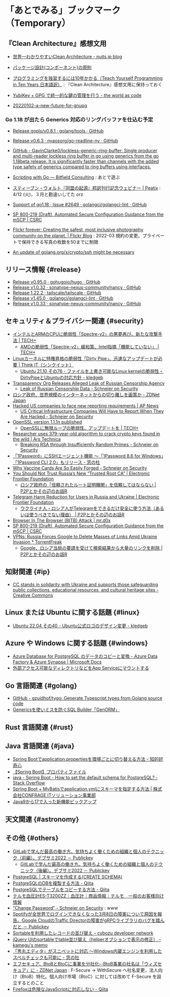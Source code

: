 # 「あとでみる」ブックマーク（Temporary）

## 『Clean Architecture』感想文用

- [世界一わかりやすいClean Architecture - nuits.jp blog](https://www.nuits.jp/entry/easiest-clean-architecture-2019-09)
- [パッケージ設計(コンポーネント)の原則](https://zenn.dev/uesho/articles/c819d53be1d6d9d120e8)
- [プログラミングを独習するには10年かかる（Teach Yourself Programming in Ten Years 日本語訳）](https://www.yamdas.org/column/technique/21-daysj.html) : 『Clean Architecture』感想文用に保持っておく

- [YubiKey + GPG で統一的な鍵の管理を行う - the world as code](https://chroju.dev/blog/yubikey_gpg_with_git_commit_signing_and_ssh)
- [20220102-a-new-future-for-gnupg](https://gnupg.org/blog/20220102-a-new-future-for-gnupg.html)

### Go 1.18 が出たら Generics 対応のリングバッファを仕込む予定

- [Release gopls/v0.8.1 · golang/tools · GitHub](https://github.com/golang/tools/releases/tag/gopls/v0.8.1)
- [Release v0.6.3 · nyaosorg/go-readline-ny · GitHub](https://github.com/nyaosorg/go-readline-ny/releases/tag/v0.6.3)
- [GitHub - GavinClarke0/lockless-generic-ring-buffer: Single producer and multi-reader lockless ring buffer in go using generics from the go 1.18beta release. It is significantly faster than channels with the added type safety of generics compared to ring buffers using interfaces.](https://github.com/GavinClarke0/lockless-generic-ring-buffer)

- [Scripting with Go — Bitfield Consulting](https://bitfieldconsulting.com/golang/scripting) : あとで遊ぶ

- [スティーブン・ウォルト『同盟の起源』邦訳刊行記念ウェビナー | Peatix](http://origins-of-alliances20220412.peatix.com) : 4/12 (火)，３月と勘違いしてた orz

- [Support of go1.18 · Issue #2649 · golangci/golangci-lint · GitHub](https://github.com/golangci/golangci-lint/issues/2649#issuecomment-1070528726)
- [SP 800-219 (Draft), Automated Secure Configuration Guidance from the mSCP | CSRC](https://csrc.nist.gov/publications/detail/sp/800-219/draft)
- [Flickr forever: Creating the safest, most inclusive photography community on the planet. | Flickr Blog](https://blog.flickr.net/en/2022/03/17/flickr-forever-2022/) : 2022-03 規約の変更。プライベートで保持できる写真の枚数を50までに制限

- [An update of golang.org/x/crypto/ssh might be necessary](https://groups.google.com/g/golang-announce/c/-cp44ypCT5s)

## リリース情報 {#release}

- [Release v0.95.0 · gohugoio/hugo · GitHub](https://github.com/gohugoio/hugo/releases/tag/v0.95.0)
- [Release v1.0.32 · sonatype-nexus-community/nancy · GitHub](https://github.com/sonatype-nexus-community/nancy/releases/tag/v1.0.32)
- [Release 1.22.2 · tailscale/tailscale · GitHub](https://github.com/tailscale/tailscale/releases/tag/v1.22.2)
- [Release v1.45.0 · golangci/golangci-lint · GitHub](https://github.com/golangci/golangci-lint/releases/tag/v1.45.0)
- [Release v1.0.33 · sonatype-nexus-community/nancy · GitHub](https://github.com/sonatype-nexus-community/nancy/releases/tag/v1.0.33)

## セキュリティ＆プライバシー関連 {#security}

- [インテルとARMのCPUに脆弱性「Spectre-v2」の悪夢再び、新たな攻撃手法 | TECH+](https://news.mynavi.jp/techplus/article/20220312-2290634/)
  - [AMDの脆弱性「Spectre-v2」緩和策、Intel指摘「機能していない」 | TECH+](https://news.mynavi.jp/techplus/article/20220314-2292726/)
- [Linuxカーネルに特権昇格の脆弱性「Dirty Pipe」、迅速なアップデートが必要 | Think IT（シンクイット）](https://thinkit.co.jp/news/bn/19408)
  - [Ubuntu 21.10 その76 - ファイルを上書き可能なLinux kernelの脆弱性・DirtyPipeとUbuntuの対応方針 - kledgeb](https://kledgeb.blogspot.com/2022/03/ubuntu-2110-76-linux.html)
- [Transparency Org Releases Alleged Leak of Russian Censorship Agency](https://www.vice.com/en/article/xgdmj7/russian-censorship-roskomnadzor-hacked-leak-distributed-denial-of-secrets)
  - [Leak of Russian Censorship Data - Schneier on Security](https://www.schneier.com/blog/archives/2022/03/leak-of-russian-censorship-data.html)
- [ロシア政府、世界規模のインターネットからの切り離しを画策か - ZDNet Japan](https://japan.zdnet.com/article/35184816/)
- [Hacked US companies to face new reporting requirements | AP News](https://apnews.com/article/russia-ukraine-technology-business-congress-gary-peters-c46e063220568b2beb56220ac60f6041)
  - [US Critical Infrastructure Companies Will Have to Report When They Are Hacked - Schneier on Security](https://www.schneier.com/blog/archives/2022/03/us-critical-infrastructure-companies-will-have-to-report-when-they-are-hacked.html)
- [OpenSSL version 1.1.1n published](https://mta.openssl.org/pipermail/openssl-announce/2022-March/000218.html)
  - [OpenSSLに無限ループの脆弱性、アップデートを | TECH+](https://news.mynavi.jp/techplus/article/20220317-2294730/)
- [Researcher uses 379-year-old algorithm to crack crypto keys found in the wild | Ars Technica](https://arstechnica.com/information-technology/2022/03/researcher-uses-600-year-old-algorithm-to-crack-crypto-keys-found-in-the-wild/)
  - [Breaking RSA through Insufficiently Random Primes - Schneier on Security](https://www.schneier.com/blog/archives/2022/03/breaking-rsa-through-insufficiently-random-primes.html)
- [「1Password」にSSHエージェント機能 ～「1Password 8.6 for Windows」「1Password CLI 2.0」もリリース - 窓の杜](https://forest.watch.impress.co.jp/docs/news/1396447.html)
- [Why Vaccine Cards Are So Easily Forged - Schneier on Security](https://www.schneier.com/blog/archives/2022/03/why-vaccine-cards-are-so-easily-forged.html)
- [You Should Not Trust Russia’s New “Trusted Root CA” | Electronic Frontier Foundation](https://www.eff.org/deeplinks/2022/03/you-should-not-trust-russias-new-trusted-root-ca)
  - [ロシア政府の「信頼されたルート証明機関」を信頼してはならない | P2Pとかその辺のお話R](https://p2ptk.org/privacy/3490)
- [Telegram Harm Reduction for Users in Russia and Ukraine | Electronic Frontier Foundation](https://www.eff.org/deeplinks/2022/03/telegram-harm-reduction-users-russia-and-ukraine)
  - [ウクライナ人・ロシア人がTelegramをできるだけ安全に使う方法（あるいは使うべきでない理由） | P2Pとかその辺のお話R](https://p2ptk.org/freedom-of-speech/3472)
- [Browser In The Browser (BITB) Attack | mr.d0x](https://mrd0x.com/browser-in-the-browser-phishing-attack/)
- [SP 800-219 (Draft), Automated Secure Configuration Guidance from the mSCP | CSRC](https://csrc.nist.gov/publications/detail/sp/800-219/draft)
- [VPNs: Russia Forces Google to Delete Masses of Links Amid Ukraine Invasion * TorrentFreak](https://torrentfreak.com/vpns-russia-forces-google-to-delete-masses-of-links-amid-ukraine-invasion-220309/)
  - [Google、ロシア当局の要請を受けて検索結果から大量のリンクを削除 | P2Pとかその辺のお話R](https://p2ptk.org/freedom-of-speech/3482)

## 知財関連 {#ip}

- [CC stands in solidarity with Ukraine and supports those safeguarding public collections, educational resources, and cultural heritage sites - Creative Commons](https://creativecommons.org/2022/03/08/ukraine-safeguarding/)

## Linux または Ubuntu に関する話題 {#linux}

- [Ubuntu 22.04 その40 - Ubuntu公式ロゴのデザイン変更 - kledgeb](https://kledgeb.blogspot.com/2022/03/ubuntu-2204-40-ubuntu.html)

## Azure や Windows に関する話題 {#windows}

- [Azure Database for PostgreSQL のデータのコピーと変換 - Azure Data Factory & Azure Synapse | Microsoft Docs](https://docs.microsoft.com/ja-jp/azure/data-factory/connector-azure-database-for-postgresql)
- [外部アクセス可能なディレクトリなどをApp Serviceにマウントする](https://wagby.com//wdn8/msazure2.html)

## Go 言語関連 {#golang}

- [GitHub - gzuidhof/tygo: Generate Typescript types from Golang source code](https://github.com/gzuidhof/tygo)
- [Genericsを使いミスを防ぐSQL Builder「GenORM」](https://zenn.dev/mazrean/articles/c795c04e4837b4)

## Rust 言語関連 {#rust}


## Java  言語関連 {#java}

- [Spring Bootでapplication.propertiesを環境ごとに切り替える方法 - 知的好奇心](https://intellectual-curiosity.tokyo/2019/04/29/spring-bootでapplication-propertiesを環境ごとに切り替える方法/)
- [【Spring Boot】プロパティファイル](https://b1san-blog.com/post/spring/spring-properties/)
- [java - Spring Boot - How to set the default schema for PostgreSQL? - Stack Overflow](https://stackoverflow.com/questions/30848854/spring-boot-how-to-set-the-default-schema-for-postgresql)
- [Spring Boot + MyBatisでapplication.ymlにスキーマを指定する方法 | 株式会社CONFRAGE ITソリューション事業部](https://confrage.jp/spring-boot-mybatis%e3%81%a7application-yml%e3%81%ab%e3%82%b9%e3%82%ad%e3%83%bc%e3%83%9e%e3%82%92%e6%8c%87%e5%ae%9a%e3%81%99%e3%82%8b%e6%96%b9%e6%b3%95/)
- [Java9から17で入った新機能ピックアップ](https://zenn.dev/onozaty/articles/java9-to-17-new-features)

## 天文関連 {#astronomy}


## その他 {#others}

- [GitLabで学んだ最高の働き方。気持ちよく働くための組織と個人のテクニック（前編）。デブサミ2022 － Publickey](https://www.publickey1.jp/blog/22/gitlab2022.html)
  - [GitLabで学んだ最高の働き方。気持ちよく働くための組織と個人のテクニック（後編）。デブサミ2022 － Publickey](https://www.publickey1.jp/blog/22/gitlab2022_1.html)
- [PostgreSQL | スキーマを作成する(CREATE SCHEMA)](https://www.dbonline.jp/postgresql/schema/index2.html)
- [PostgreSQLのDBを複製する方法 - Qiita](https://qiita.com/tatataiki/items/e6208ab36d35356f1f55)
- [PostgreSQLでテーブルをコピーする方法 - Qiita](https://qiita.com/RagWork/items/f50d028bdb0062108f23)
- [テルモ血圧計ES-T3200ZZ｜血圧計｜商品情報｜テルモ　一般のお客様向け情報](https://www.terumo.co.jp/consumer/products/healthcare/sphygmomanometer/t3200zz.html)
- [“Change Password” - Schneier on Security](https://www.schneier.com/blog/archives/2022/03/change-password.html) : www
- [Spotifyが全世界でログインできなくなった3月8日の障害について原因を報告。Google CloudのTraffic Directorの障害がgRPCライブラリのバグを踏んだと － Publickey](https://www.publickey1.jp/blog/22/spotify38google_cloudtraffic_directorgrpc.html)
- [Sortableを利用したレコードの並び替え – cybozu developer network](https://developer.cybozu.io/hc/ja/articles/203530824)
- [jQuery UIのsortableでtable並び替え（helperオプションで表示の修正） - kamegu's memo](https://kamegu.hateblo.jp/entry/jquery-ui/sortable-table2)
- [「秀丸エディタ」がスニペットに対応 ～Windows内蔵エンジンを利用したスペルチェックも可能に - 窓の杜](https://forest.watch.impress.co.jp/docs/news/1396495.html)
- [エフセキュア、BtoBとBtoCに事業を分社化--BtoB事業の社名は「ウィズセキュア」に - ZDNet Japan](https://japan.zdnet.com/article/35185089/) : F-Secure → WithSecure へ社名変更，法人向け（BtoB）特化。個人向け市場（BtoC）に対しては改めて F-Secure を設立するとのこと
- [Firefoxは危険なJavaScriptに対応しない - Qiita](https://qiita.com/rana_kualu/items/8803f02c72a54f366f2a)

<!-- eof -->
